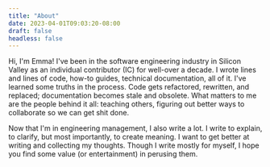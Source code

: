 ```yaml
---
title: "About"
date: 2023-04-01T09:03:20-08:00
draft: false
headless: false
---
```


Hi, I'm Emma!  I've been in the software engineering industry in Silicon Valley as an individual contributor (IC) for well-over a decade.  I wrote lines and lines of code, how-to guides, technical documentation, all of it.  I've learned some truths in the process.  Code gets refactored, rewritten, and replaced; documentation becomes stale and obsolete.  What matters to me are the people behind it all: teaching others, figuring out better ways to collaborate so we can get shit done.

Now that I'm in engineering management, I also write a lot. I write to explain, to clarify, but most importantly, to create meaning.  I want to get better at writing and collecting my thoughts.  Though I write mostly for myself, I hope you find some value (or entertainment) in perusing them.




